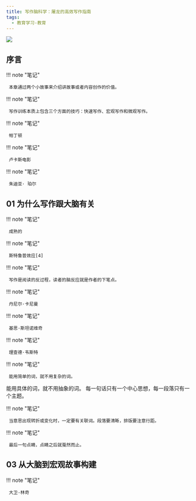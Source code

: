 ```yaml
---
title: 写作脑科学：屠龙的高效写作指南
tags:
  - 教育学习-教育
---
```


![](https://cdn.weread.qq.com/weread/cover/45/cpPlatform_3300025492/s_cpPlatform_3300025492.jpg)


## 序言




!!! note "笔记"

	 本章通过两个小故事来介绍讲故事或者内容创作的价值。 


!!! note "笔记"

	 写作训练本质上包含三个方面的技巧：快速写作、宏观写作和微观写作。 


!!! note "笔记"

	 帕丁顿 


!!! note "笔记"

	 卢卡斯电影 


!!! note "笔记"

	 朱迪亚· 珀尔 


## 01 为什么写作跟大脑有关




!!! note "笔记"

	 成熟的 


!!! note "笔记"

	 斯特鲁普效应[4] 


!!! note "笔记"

	 写作是阅读的反过程，读者的脑反应就是作者的下笔点。 


!!! note "笔记"

	 丹尼尔·卡尼曼 


!!! note "笔记"

	 基思·斯坦诺维奇 


!!! note "笔记"

	 理查德·韦斯特 


!!! note "笔记"

	 能用简单的词，就不用复杂的词。
能用具体的词，就不用抽象的词。
每一句话只有一个中心思想，每一段落只有一个主题。 


!!! note "笔记"

	 当意思出现转折或变化时，一定要有关联词。段落要清晰，排版要注意行距。 


!!! note "笔记"

	 最后一句点睛，点睛之后就戛然而止。 


## 03 从大脑到宏观故事构建




!!! note "笔记"

	 大卫·林奇 

